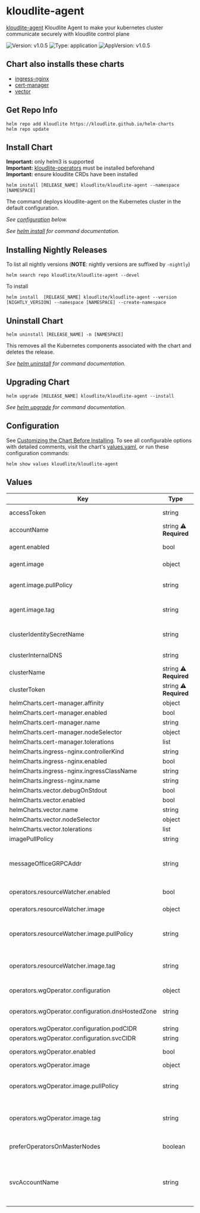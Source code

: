 # kloudlite-agent

[kloudlite-agent](https://github.com/kloudlite.io/helm-charts/charts/kloudlite-agent) Kloudlite Agent to make your kubernetes cluster communicate securely with kloudlite control plane

![Version: v1.0.5](https://img.shields.io/badge/Version-v1.0.5-informational?style=flat-square) ![Type: application](https://img.shields.io/badge/Type-application-informational?style=flat-square) ![AppVersion: v1.0.5](https://img.shields.io/badge/AppVersion-v1.0.5-informational?style=flat-square)

## Chart also installs these charts
- [ingress-nginx](https://kubernetes.github.io/ingress-nginx)
- [cert-manager](https://charts.jetstack.io)
- [vector](https://vector.dev/docs/setup/installation/package-managers/helm)

## Get Repo Info

```console
helm repo add kloudlite https://kloudlite.github.io/helm-charts
helm repo update
```

## Install Chart

**Important:** only helm3 is supported</br>
**Important:** [kloudlite-operators](../kloudlite-operators) must be installed beforehand</br>
**Important:** ensure kloudlite CRDs have been installed</br>

```console
helm install [RELEASE_NAME] kloudlite/kloudlite-agent --namespace [NAMESPACE]
```

The command deploys kloudlite-agent on the Kubernetes cluster in the default configuration.

_See [configuration](#configuration) below._

_See [helm install](https://helm.sh/docs/helm/helm_install/) for command documentation._

## Installing Nightly Releases

To list all nightly versions (**NOTE**: nightly versions are suffixed by `-nightly`)

```console
helm search repo kloudlite/kloudlite-agent --devel
```

To install
```console
helm install  [RELEASE_NAME] kloudlite/kloudlite-agent --version [NIGHTLY_VERSION] --namespace [NAMESPACE] --create-namespace
```

## Uninstall Chart

```console
helm uninstall [RELEASE_NAME] -n [NAMESPACE]
```

This removes all the Kubernetes components associated with the chart and deletes the release.

_See [helm uninstall](https://helm.sh/docs/helm/helm_uninstall/) for command documentation._

## Upgrading Chart

```console
helm upgrade [RELEASE_NAME] kloudlite/kloudlite-agent --install
```

_See [helm upgrade](https://helm.sh/docs/helm/helm_upgrade/) for command documentation._

## Configuration

See [Customizing the Chart Before Installing](https://helm.sh/docs/intro/using_helm/#customizing-the-chart-before-installing). To see all configurable options with detailed comments, visit the chart's [values.yaml](./values.yaml), or run these configuration commands:

```console
helm show values kloudlite/kloudlite-agent
```

## Values

| Key | Type | Default | Description |
|-----|------|---------|-------------|
| accessToken | string | `""` | kloudlite issued access token (if already have) |
| accountName | string ⚠️  **Required** | `""` | kloudlite account name |
| agent.enabled | bool | `true` | enable/disable kloudlite agent |
| agent.image | object | `{"pullPolicy":"","repository":"ghcr.io/kloudlite/agents/kl-agent","tag":""}` | kloudlite agent image name and tag |
| agent.image.pullPolicy | string | `""` | image pull policy for kloudlite agent, default is .imagePullPolicy |
| agent.image.tag | string | `""` | image tag for kloudlite agent, by default uses kloudlite_release |
| clusterIdentitySecretName | string | `"kl-cluster-identity"` | cluster identity secret name, which keeps cluster token and access token |
| clusterInternalDNS | string | `"cluster.local"` | cluster internal DNS, like 'cluster.local' |
| clusterName | string ⚠️  **Required** | `""` | kloudlite cluster name |
| clusterToken | string ⚠️  **Required** | `""` | kloudlite issued cluster token |
| helmCharts.cert-manager.affinity | object | `{}` |  |
| helmCharts.cert-manager.enabled | bool | `true` |  |
| helmCharts.cert-manager.name | string | `"cert-manager"` |  |
| helmCharts.cert-manager.nodeSelector | object | `{}` |  |
| helmCharts.cert-manager.tolerations | list | `[]` |  |
| helmCharts.ingress-nginx.controllerKind | string | `"DaemonSet"` |  |
| helmCharts.ingress-nginx.enabled | bool | `true` |  |
| helmCharts.ingress-nginx.ingressClassName | string | `"nginx"` |  |
| helmCharts.ingress-nginx.name | string | `"ingress-nginx"` |  |
| helmCharts.vector.debugOnStdout | bool | `false` |  |
| helmCharts.vector.enabled | bool | `true` |  |
| helmCharts.vector.name | string | `"vector"` |  |
| helmCharts.vector.nodeSelector | object | `{}` |  |
| helmCharts.vector.tolerations | list | `[]` |  |
| imagePullPolicy | string | `"Always"` | container image pull policy |
| messageOfficeGRPCAddr | string | `""` | kloudlite message office api grpc address, should be in the form of 'grpc-host:grcp-port', grpc-api.domain.com:443 |
| operators.resourceWatcher.enabled | bool | `true` | enable/disable kloudlite resource watcher |
| operators.resourceWatcher.image | object | `{"pullPolicy":"","repository":"ghcr.io/kloudlite/agents/resource-watcher","tag":""}` | kloudlite resource watcher image name and tag |
| operators.resourceWatcher.image.pullPolicy | string | `""` | image pullPolicy for kloudlite resource watcher, by default uses .Chart.AppVersion |
| operators.resourceWatcher.image.tag | string | `""` | image tag for kloudlite resource watcher, by default uses .Chart.AppVersion |
| operators.wgOperator.configuration | object | `{"dnsHostedZone":"","podCIDR":"10.42.0.0/16","svcCIDR":"10.43.0.0/16"}` | wireguard configuration options |
| operators.wgOperator.configuration.dnsHostedZone | string | `""` | dns hosted zone, i.e., dns pointing to this cluster, like 'wireguard.domain.com' |
| operators.wgOperator.configuration.podCIDR | string | `"10.42.0.0/16"` | cluster pods CIDR range |
| operators.wgOperator.configuration.svcCIDR | string | `"10.43.0.0/16"` | cluster services CIDR range |
| operators.wgOperator.enabled | bool | `true` | whether to enable wg operator |
| operators.wgOperator.image | object | `{"pullPolicy":"","repository":"ghcr.io/kloudlite/operators/wireguard","tag":""}` | wg operator image and tag |
| operators.wgOperator.image.pullPolicy | string | `""` | image pull policy for kloudlite wireguard operator, default is .imagePullPolicy |
| operators.wgOperator.image.tag | string | `""` | image tag for kloudlite wireguard operator, by default uses .Chart.AppVersion |
| preferOperatorsOnMasterNodes | boolean | `true` | configuration for different kloudlite operators used in this chart |
| svcAccountName | string | `"sa"` | k8s service account name, which all the pods installed by this chart uses, will always be of format <.Release.Name>-<.Values.svcAccountName> |
